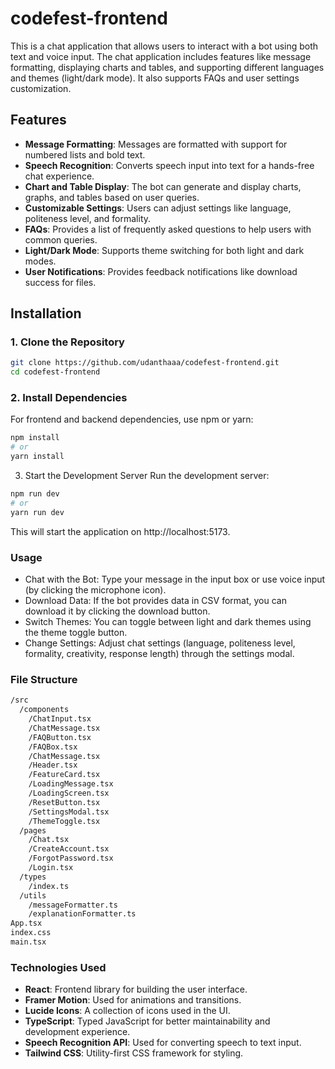 # codefest-frontend

This is a chat application that allows users to interact with a bot using both text and voice input. The chat application includes features like message formatting, displaying charts and tables, and supporting different languages and themes (light/dark mode). It also supports FAQs and user settings customization.

## Features

- **Message Formatting**: Messages are formatted with support for numbered lists and bold text.
- **Speech Recognition**: Converts speech input into text for a hands-free chat experience.
- **Chart and Table Display**: The bot can generate and display charts, graphs, and tables based on user queries.
- **Customizable Settings**: Users can adjust settings like language, politeness level, and formality.
- **FAQs**: Provides a list of frequently asked questions to help users with common queries.
- **Light/Dark Mode**: Supports theme switching for both light and dark modes.
- **User Notifications**: Provides feedback notifications like download success for files.

## Installation

### 1. Clone the Repository

```bash
git clone https://github.com/udanthaaa/codefest-frontend.git
cd codefest-frontend
```

### 2. Install Dependencies

For frontend and backend dependencies, use npm or yarn:

```bash
npm install
# or
yarn install
```

3. Start the Development Server
Run the development server:

```bash
npm run dev
# or
yarn run dev
```

This will start the application on http://localhost:5173.

### Usage

- Chat with the Bot: Type your message in the input box or use voice input (by clicking the microphone icon).
- Download Data: If the bot provides data in CSV format, you can download it by clicking the download button.
- Switch Themes: You can toggle between light and dark themes using the theme toggle button.
- Change Settings: Adjust chat settings (language, politeness level, formality, creativity, response length) through the settings modal.

### File Structure

```bash
/src
  /components
    /ChatInput.tsx
    /ChatMessage.tsx
    /FAQButton.tsx
    /FAQBox.tsx
    /ChatMessage.tsx 
    /Header.tsx
    /FeatureCard.tsx
    /LoadingMessage.tsx
    /LoadingScreen.tsx
    /ResetButton.tsx
    /SettingsModal.tsx
    /ThemeToggle.tsx
  /pages
    /Chat.tsx
    /CreateAccount.tsx
    /ForgotPassword.tsx
    /Login.tsx
  /types
    /index.ts
  /utils
    /messageFormatter.ts
    /explanationFormatter.ts
App.tsx
index.css
main.tsx
```

### Technologies Used
- **React**: Frontend library for building the user interface.
- **Framer Motion**: Used for animations and transitions.
- **Lucide Icons**: A collection of icons used in the UI.
- **TypeScript**: Typed JavaScript for better maintainability and development experience.
- **Speech Recognition API**: Used for converting speech to text input.
- **Tailwind CSS**: Utility-first CSS framework for styling.
